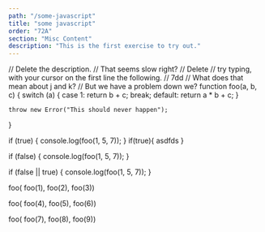 ```yaml
---
path: "/some-javascript"
title: "some javascript"
order: "72A"
section: "Misc Content"
description: "This is the first exercise to try out."
---
```


// Delete the description.
// That seems slow right?
// <count>Delete
// try typing, with your cursor on the first line the following.
// 7dd
// What does that mean about j and k?
// But we have a problem down we?
function foo(a, b, c) {
	switch (a) {
		case 1: 
			return b + c;
			break;
		default:
			return a * b + c;
	}

	throw new Error("This should never happen");
}

if (true) {
	console.log(foo(1, 5, 7));
}
if(true){
	asdfds
}

if (false) {
	console.log(foo(1, 5, 7));
}

if (false || true) {
	console.log(foo(1, 5, 7));
}

foo(
    foo(1),
    foo(2),
    foo(3))

foo(
    foo(4),
    foo(5),
    foo(6))

foo(
    foo(7),
    foo(8),
    foo(9))
